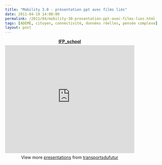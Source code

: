 ```yaml
---
title: "Mobility 3.0 - présentation ppt avec films liés"
date: 2011-04-19 14:00:00
permalink: /2011/04/mobility-30-presentation-ppt-avec-films-lies.html
tags: [ADEME, citoyen, connectivité, données réelles, pensée complexe]
layout: post
---
```


<div id="__ss_7639514" style="text-align: center; width: 425px;"><strong style="display: block; margin: 12px 0 4px;"><a href="http://www.slideshare.net/transportsdufutur/ifpschool" title="IFP_school">IFP_school</a></strong> <iframe frameborder="0" height="355" marginheight="0" marginwidth="0" scrolling="no" src="http://www.slideshare.net/slideshow/embed_code/7639514" width="425"></iframe> <div style="padding: 5px 0 12px;">View more <a href="http://www.slideshare.net/">presentations</a> from <a href="http://www.slideshare.net/transportsdufutur">transportsdufutur</a></div> </div>
